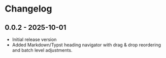 # Changelog

## 0.0.2 - 2025-10-01

- Initial release version
- Added Markdown/Typst heading navigator with drag & drop reordering and batch level adjustments.
